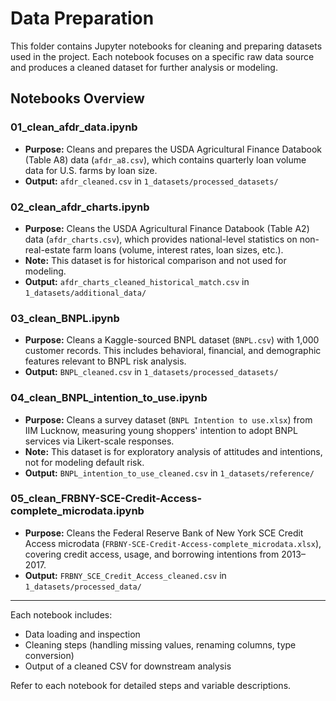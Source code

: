 # Data Preparation

This folder contains Jupyter notebooks for cleaning and preparing datasets
used in the project. Each notebook focuses on a specific raw data source and
produces a cleaned dataset for further analysis or modeling.

## Notebooks Overview

### 01_clean_afdr_data.ipynb

- **Purpose:** Cleans and prepares the USDA Agricultural Finance Databook
  (Table A8) data (`afdr_a8.csv`), which contains quarterly loan volume
  data for U.S. farms by loan size.
- **Output:** `afdr_cleaned.csv` in `1_datasets/processed_datasets/`

### 02_clean_afdr_charts.ipynb

- **Purpose:** Cleans the USDA Agricultural Finance Databook (Table A2) data
  (`afdr_charts.csv`), which provides national-level statistics on
  non-real-estate farm loans (volume, interest rates, loan sizes, etc.).
- **Note:** This dataset is for historical comparison and not used for modeling.
- **Output:** `afdr_charts_cleaned_historical_match.csv` in `1_datasets/additional_data/`

### 03_clean_BNPL.ipynb

- **Purpose:** Cleans a Kaggle-sourced BNPL dataset (`BNPL.csv`) with 1,000
  customer records. This includes behavioral, financial, and demographic
  features relevant to BNPL risk analysis.
- **Output:** `BNPL_cleaned.csv` in `1_datasets/processed_datasets/`

### 04_clean_BNPL_intention_to_use.ipynb

- **Purpose:** Cleans a survey dataset (`BNPL Intention to use.xlsx`) from
  IIM Lucknow, measuring young shoppers' intention to adopt BNPL services
  via Likert-scale responses.
- **Note:** This dataset is for exploratory analysis of attitudes and
  intentions, not for modeling default risk.
- **Output:** `BNPL_intention_to_use_cleaned.csv` in `1_datasets/reference/`

### 05_clean_FRBNY-SCE-Credit-Access-complete_microdata.ipynb

- **Purpose:** Cleans the Federal Reserve Bank of New York SCE Credit Access
  microdata (`FRBNY-SCE-Credit-Access-complete_microdata.xlsx`), covering
  credit access, usage, and borrowing intentions from 2013–2017.
- **Output:** `FRBNY_SCE_Credit_Access_cleaned.csv` in `1_datasets/processed_data/`

---

Each notebook includes:

- Data loading and inspection
- Cleaning steps (handling missing values, renaming columns, type conversion)
- Output of a cleaned CSV for downstream analysis

Refer to each notebook for detailed steps and variable descriptions.
